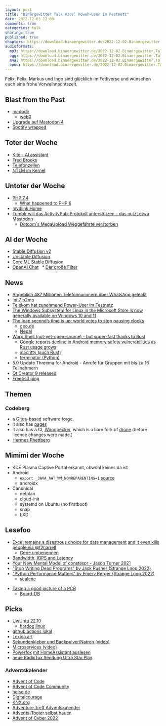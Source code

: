 ```yaml
---
layout: post
title: "Binärgewitter Talk #307: Power-User im Festnetz"
date: 2022-12-03 12:00
comments: true
categories: talk
sharing: true
published: true
chapters: https://download.binaergewitter.de/2022-12-02.Binaergewitter.Talk.307.chapters.txt
audioformats:
  mp3: https://download.binaergewitter.de/2022-12-02.Binaergewitter.Talk.307.mp3
  ogg: https://download.binaergewitter.de/2022-12-02.Binaergewitter.Talk.307.ogg
  m4a: https://download.binaergewitter.de/2022-12-02.Binaergewitter.Talk.307.m4a
  opus: https://download.binaergewitter.de/2022-12-02.Binaergewitter.Talk.307.opus
---
```


Felix, Felix, Markus und Ingo sind glücklich im Fediverse und wünschen euch eine frohe Vorweihnachtszeit.

## Blast from the Past
- [madodir](https://mastodir.de/informatik-it )
  * [web0]( https://web0.small-web.org/ )
- [Upgrade auf Mastodon 4]( https://techbits.io/mastodon-4-upgrade/ )
- [Spotify wrapped]( https://wrappedforpodcasters.byspotify.com/de/?id=c142b7380a3278e29d44d06603952e49d17662f9c84d8d39b812df8bb2e1f381 )

## Toter der Woche
- [Kite - AI assistant]( https://news.slashdot.org/story/22/11/22/2153257/ai-assisted-coding-start-up-kite-is-saying-farewell-and-open-sourcing-its-code )
- [Fred Brooks]( https://www.heise.de/news/Maskierte-Interrupts-und-mythische-Mann-Monate-Zum-Tode-von-Fred-Brooks-7346587.html )
- [Telefonzellen]( https://www.tagesschau.de/wirtschaft/verbraucher/telefonzellen-101.html )
- [NTLM im Kernel](https://twitter.com/kernellogger/status/1593211113625325569)

## Untoter der Woche
- [PHP 7.4]( https://www.php.net/supported-versions )
  * [What happened to PHP 6](https://www.slideshare.net/andreizm/the-good-the-bad-and-the-ugly-what-happened-to-unicode-and-php-6)
- [mydlink Home]( https://www.golem.de/news/mydlink-home-d-link-macht-smart-home-geraete-unbrauchbar-2211-170105.html )
- [Tumblr will das ActivityPub-Protokoll unterstützen – das nutzt etwa Mastodon](https://www.heise.de/news/Tumblr-will-das-ActivityPub-Protokoll-unterstuetzen-das-nutzt-etwa-Mastodon-7349932.html )
  * [Dotcom´s MegaUpload Weggefährte verstorben]( https://winfuture.de/news,130184.html )

## AI der Woche
- [Stable Diffusion v2]( https://stability.ai/blog/stable-diffusion-v2-release )
- [Unstable Diffusion]( https://slashdot.org/story/22/11/17/2346235/meet-unstable-diffusion-the-group-trying-to-monetize-ai-porn-generators )
- [Core ML Stable Diffusion]( https://github.com/apple/ml-stable-diffusion )
- [OpenAI Chat]( https://arstechnica.com/information-technology/2022/12/openai-invites-everyone-to-test-new-ai-powered-chatbot-with-amusing-results/#p3 )
  * [Der große Filter]( https://scienceblogs.de/astrodicticum-simplex/2018/02/07/der-grosse-filter-oder-warum-es-vielleicht-gut-ist-wenn-wir-keine-aliens-entdecken/ )

## News
- [Angeblich 487 Millionen Telefonnummern über WhatsApp geleakt]( https://www.heise.de/news/Angeblich-487-Millionen-Telefonnummern-ueber-WhatsApp-geleakt-7352670.html )
- [Init7 p2mp]( https://www.init7.net/de/news/221129_mm_init7_bger_p2mp.pdf )
- [Telekom hat zunehmend Power-User im Festnetz]( https://www.golem.de/news/terabyte-telekom-hat-zunehmend-power-user-im-festnetz-2211-169839.html )
- [The Windows Subsystem for Linux in the Microsoft Store is now generally available on Windows 10 and 11]( https://devblogs.microsoft.com/commandline/the-windows-subsystem-for-linux-in-the-microsoft-store-is-now-generally-available-on-windows-10-and-11/ )
- [The leap second’s time is up: world votes to stop pausing clocks](https://www.nature.com/articles/d41586-022-03783-5)
  * [geo.de]( https://www.geo.de/wissen/was-die-abschaffung-der-schaltsekunde-bedeutet-32941666.html )
  * [Nepal]( https://www.worldtimeserver.com/current_time_in_NP.aspx )
- [Warp Shell (not-yet-open-source) - but super-fast thanks to Rust]( https://www.warp.dev/ )
  * [Google reports decline in Android memory safety vulnerabilities as Rust usage grows]( https://9to5google.com/2022/12/01/android-memory-safety-rust/ )
  * [alacritty (auch Rust)]( https://github.com/alacritty/alacritty )
  * [terminator (Python)]( https://github.com/gnome-terminator/terminator )
- 5.0 Update Threema for Android - Anrufe für Gruppen mit bis zu 16 Teilnehmern
- [Qt Creator 9 released]( https://www.qt.io/blog/qt-creator-9-released )
- [Freebsd ping]( https://www.freebsd.org/security/advisories/FreeBSD-SA-22:15.ping.asc )

## Themen

### Codeberg
- a [Gitea-based](https://gitea.io/) software forge. 
- it also has [pages](https://codeberg.page/)
- it also has a CI, [Woodpecker](https://github.com/woodpecker-ci/woodpecker), which is a libre fork of [drone](https://www.drone.io/) (before licence changes were made.)
- [Hermes Phettberg]( https://en.wikipedia.org/wiki/Hermes_Phettberg )
 
## Mimimi der Woche
- KDE Plasma Captive Portal erkannt, obwohl keines da ist
- Android
  * `export _JAVA_AWT_WM_NONREPARENTING=1` [source](https://github.com/swaywm/sway/issues/595#issuecomment-214131422)
  * androidx
- Canonical
  * netplan
  * cloud-init
  * systemd on Ubuntu (no firstboot)
  * snap
  * LXD

## Lesefoo
- [Excel remains a disastrous choice for data management]( https://journals.plos.org/ploscompbiol/article?id=10.1371/journal.pcbi.1008984 ) [and it even kills people via @f2harrell]( https://mastodon.online/@f2harrell/109393070399166714 )
  - [Gene umbenennen]( https://blog.binaergewitter.de/2022/03/29/binaergewitter-talk-number-293-was-auf-sourceforge-laeuft ) 
- [Bandwidth, IOPS and Latency]( https://blog.koehntopp.info/2022/11/07/bandwidth-iops-and-latency.html )
- [Your New Mental Model of constexpr - Jason Turner 2021](https://www.youtube.com/watch?v=MdrfPSUtMVM)
- ["Stop Writing Dead Programs" by Jack Rusher (Strange Loop 2022)]( https://youtu.be/8Ab3ArE8W3s )
- ["Python Performance Matters" by Emery Berger (Strange Loop 2022) ](https://youtu.be/vVUnCXKuNOg)
  * [scalene]( https://github.com/plasma-umass/scalene )
* [Taking a good picture of a PCB]( https://blog.brixit.nl/taking-a-good-picture-from-a-pcb/ )
  - [Board-DB]( https://hackerboards.com/ ) 

## Picks
- [UwUntu 22.10](https://uwuntuos.site/)
  * [hotdog linux]( http://hotdoglinux.com/ )
- [github actions lokal]( https://github.com/nektos/act )
- [Lexica.art]( https://lexica.art/ )
- [Sekundenkleber und Backpulver/Natron (video)]( https://www.youtube.com/watch?v=ImLAmfM_AgA )
- [Microservices (video)]( https://m.youtube.com/watch?v=y8OnoxKotPQ )
- [Powerfox]( https://www.powerfox.energy/ )  [<lokal> mit HomeAssistant auslesen]( https://www.simon42.com/home-assistant-stromzaehler/ )
- [neue RadioTux Sendung Ultra Star Play]( https://www.radiotux.de/index.php?/archives/8084-RadioTux-Sendung-November-2022.html )

### Adventskalender
- [Advent of Code]( https://adventofcode.com/ )
- [Advent of Code Community]( https://doctoolchain.org/aoc-2022/ )
- [heise.de]( https://www.heise.de/news/Der-Heise-Adventskalender-Taeglich-neue-Angebote-und-Geschenke-7359684.html ) 
- [Digitalcourage]( https://digitalcourage.de/adventskalender )
- [KNX.org]( https://www.knx.org/knx-en/advent-calendar/ )
- [Adventure Treff Adventskalender](https://www.adventure-treff.de/forum/62 )
- [Advents-Tooter selbst bauen]( https://gnulinux.ch/der-mastodon-adventskalender )
- [Advent of Cyber 2022]( https://tryhackme.com/room/adventofcyber4 )
